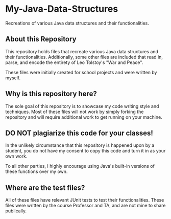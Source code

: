 # My-Java-Data-Structures
Recreations of various Java data structures and their functionalities.

## About this Repository
This repository holds files that recreate various Java data structures and their functionalities.  Additionally, some other files are included that read in, parse, and encode the entirety of Leo Tolstoy's "War and Peace".

These files were initially created for school projects and were written by myself.

## Why is this repository here?
The sole goal of this repository is to showcase my code writing style and techniques.  Most of these files will not work by simply forking the repository and will require additional work to get running on your machine.  

## DO NOT plagiarize this code for your classes!
In the unlikely circumstance that this repository is happened upon by a student, you do not have my consent to copy this code and turn it in as your own work.  

To all other parties, I highly encourage using Java's built-in versions of these functions over my own.

## Where are the test files?
All of these files have relevant JUnit tests to test their functionalities.  These files were written by the course Professor and TA, and are not mine to share publically.
